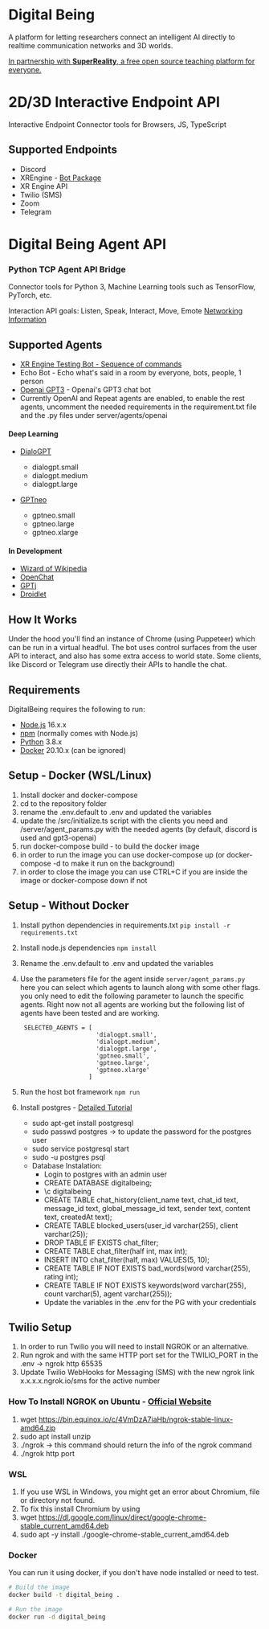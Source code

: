 # Digital Being
A platform for letting researchers connect an intelligent AI directly to realtime communication networks and 3D worlds.

[In partnership with **SuperReality**, a free open source teaching platform for everyone.](https://superreality.com)


# 2D/3D Interactive Endpoint API

Interactive Endpoint Connector tools for Browsers, JS, TypeScript

## Supported Endpoints

- Discord
- XREngine - [Bot Package](https://github.com/XRFoundation/XREngine/tree/dev/packages/bot)
- XR Engine API
- Twilio (SMS)
- Zoom
- Telegram

# Digital Being Agent API 

### Python TCP Agent API Bridge 

Connector tools for Python 3, Machine Learning tools such as TensorFlow, PyTorch, etc.

Interaction API goals: Listen, Speak, Interact, Move, Emote
[Networking Information](https://docs.google.com/document/d/1tLyZpVFIwr9jb2UoyO1_f4zu6heKj7i8marqDQ67P48/edit?usp=sharing)

## Supported Agents

- [XR Engine Testing Bot - Sequence of commands](https://github.com/XRFoundation/XREngine/blob/dev/packages/bot/src/run-bot.ts)
- Echo Bot - Echo what's said in a room by everyone, bots, people, 1 person
- [Openai GPT3](https://openai.com/blog/openai-api/) - Openai's GPT3 chat bot
- Currently OpenAI and Repeat agents are enabled, to enable the rest agents, uncomment the needed requirements in the requirement.txt file and the .py files under server/agents/openai

#### Deep Learning
- [DialoGPT](https://github.com/microsoft/DialoGPT)
  - dialogpt.small
  - dialogpt.medium
  - dialogpt.large

- [GPTneo](https://github.com/EleutherAI/gpt-neo)
  - gptneo.small    
  - gptneo.large    
  - gptneo.xlarge  

#### In Development
- [Wizard of Wikipedia](https://parl.ai/projects/wizard_of_wikipedia/)
- [OpenChat](https://github.com/hyunwoongko/openchat)
- [GPTj](https://6b.eleuther.ai/)
- [Droidlet](https://github.com/facebookresearch/droidlet)

## How It Works
Under the hood you'll find an instance of Chrome (using Puppeteer) which can be run in a virtual headful. The bot uses control surfaces from the user API to interact, and also has some extra access to world state.
Some clients, like Discord or Telegram use directly their APIs to handle the chat.

Requirements
------------

DigitalBeing requires the following to run:

  * [Node.js][node] 16.x.x
  * [npm][npm] (normally comes with Node.js)
  * [Python][python] 3.8.x
  * [Docker][docker] 20.10.x (can be ignored)


[node]: https://nodejs.org/
[npm]: https://www.npmjs.com/
[python]: https://www.python.org/ 
[docker]: https://www.docker.com/

## Setup - Docker (WSL/Linux)
1. Install docker and docker-compose
2. cd to the repository folder
3. rename the .env.default to .env and updated the variables
4. update the /src/initialize.ts script with the clients you need and /server/agent_params.py with the needed agents (by default, discord is used and gpt3-openai)
5. run docker-compose build - to build the docker image
6. in order to run the image you can use docker-compose up (or docker-compose -d to make it run on the background)
7. in order to close the image you can use CTRL+C if you are inside the image or docker-compose down if not

## Setup - Without Docker
1. Install python dependencies in requirements.txt
    ```pip install -r requirements.txt```
2. Install node.js dependencies
    ```npm install```
3. Rename the .env.default to .env and updated the variables
4. Use the parameters file for the agent inside ```server/agent_params.py``` here you can select which agents to launch along with some other flags. 
   you only need to edit the following parameter to launch the specific agents. Right now not all agents are working but the following list of agents have been tested and are working.
   ```
    SELECTED_AGENTS = [
                        'dialogpt.small',
                        'dialogpt.medium',
                        'dialogpt.large',
                        'gptneo.small',    
                        'gptneo.large',    
                        'gptneo.xlarge'    
                      ]
   ``` 
6. Run the host bot framework
    ```npm run```

7. Install postgres - [Detailed Tutorial](https://harshityadav95.medium.com/postgresql-in-windows-subsystem-for-linux-wsl-6dc751ac1ff3)
   * sudo apt-get install postgresql
   * sudo passwd postgres -> to update the password for the postgres user
   * sudo service postgresql start
   * sudo -u postgres psql
   * Database Instalation:
     * Login to postgres with an admin user
     * CREATE DATABASE digitalbeing;
     * \c digitalbeing
     * CREATE TABLE chat_history(client_name text, chat_id text, message_id text, global_message_id text, sender text, content text, createdAt text);
     * CREATE TABLE blocked_users(user_id varchar(255), client varchar(25));
     * DROP TABLE IF EXISTS chat_filter;
     * CREATE TABLE chat_filter(half int, max int);
     * INSERT INTO chat_filter(half, max) VALUES(5, 10);
     * CREATE TABLE IF NOT EXISTS bad_words(word varchar(255), rating int);
     * CREATE TABLE IF NOT EXISTS keywords(word varchar(255), count varchar(5), agent varchar(255));
     * Update the variables in the .env for the PG with your credentials

## Twilio Setup
1. In order to run Twilio you will need to install NGROK or an alternative.
2. Run ngrok and with the same HTTP port set for the TWILIO_PORT in the .env -> ngrok http 65535
3. Update Twilio WebHooks for Messaging (SMS) with the new ngrok link x.x.x.x.ngrok.io/sms for the active number
### How To Install NGROK on Ubuntu - [Official Website](https://ngrok.com/download)
1. wget https://bin.equinox.io/c/4VmDzA7iaHb/ngrok-stable-linux-amd64.zip
2. sudo apt install unzip
3. ./ngrok -> this command should return the info of the ngrok command
4. ./ngrok http port

### WSL
1. If you use WSL in Windows, you might get an error about Chromium, file or directory not found.
2. To fix this install Chromium by using 
3. wget https://dl.google.com/linux/direct/google-chrome-stable_current_amd64.deb
4. sudo apt -y install ./google-chrome-stable_current_amd64.deb

### Docker

You can run it using docker, if you don't have node installed or need to test.
``` bash
# Build the image
docker build -t digital_being .

# Run the image
docker run -d digital_being
```
